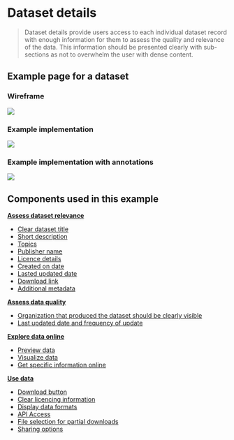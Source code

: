 # Dataset details 

> Dataset details provide users access to each individual dataset record with enough information for them to assess the quality and relevance of the data. This information should be presented clearly with sub-sections as not to overwhelm the user with dense content.

## Example page for a dataset

<!-- tabs:start -->

### **Wireframe**
<a href="/dd3-wireframes/_media/overview/4.explore.png" target="_blank"><img src="/dd3-wireframes/_media/overview/4.explore.png" data-no-zoom/></a>

### **Example implementation**
<a href="/dd3-wireframes/_media/stage-4-explore/preview-wireframe.png" target="_blank"><img src="/dd3-wireframes/_media/stage-4-explore/preview-wireframe.png" data-no-zoom/></a>

### **Example implementation with annotations**
<a href="/dd3-wireframes/_media/example-pages/5.use-page-annotated.png" target="_blank"><img src="/dd3-wireframes/_media/example-pages/dataset-details-annotation.png" data-no-zoom/></a>

<!-- tabs:end -->

## Components used in this example

**[Assess dataset relevance](main-content/steps/assess-dataset-relevance)**
* [Clear dataset title](https://pautva.github.io/dd3-wireframes/#/main-content/steps/assess-dataset-relevance?id=_1-clear-dataset-title)
* [Short description](https://pautva.github.io/dd3-wireframes/#/main-content/steps/assess-dataset-relevance?id=_2-short-description)
* [Topics](https://pautva.github.io/dd3-wireframes/#/main-content/steps/assess-dataset-relevance?id=_3-topics)
* [Publisher name](https://pautva.github.io/dd3-wireframes/#/main-content/steps/assess-dataset-relevance?id=_4-publisher-name)
* [Licence details](https://pautva.github.io/dd3-wireframes/#/main-content/steps/assess-dataset-relevance?id=_5-licence-details)
* [Created on date](https://pautva.github.io/dd3-wireframes/#/main-content/steps/assess-dataset-relevance?id=_6-created-on-date)
* [Lasted updated date](https://pautva.github.io/dd3-wireframes/#/main-content/steps/assess-dataset-relevance?id=_7-lasted-updated-date)
* [Download link](https://pautva.github.io/dd3-wireframes/#/main-content/steps/assess-dataset-relevance?id=_8-download-link)
* [Additional metadata](https://pautva.github.io/dd3-wireframes/#/main-content/steps/assess-dataset-relevance?id=_9-additional-metadata)

**[Assess data quality](main-content/steps/assess-data-quality)**
* [Organization that produced the dataset should be clearly visible](https://pautva.github.io/dd3-wireframes/#/main-content/steps/assess-data-quality?id=_1-organization-that-produced-the-dataset-should-be-clearly-visible)
* [Last updated date and frequency of update](https://pautva.github.io/dd3-wireframes/#/main-content/steps/assess-data-quality?id=_2-last-updated-date-and-frequency-of-update)

**[Explore data online](main-content/steps/explore-data-online)**
* [Preview data](https://pautva.github.io/dd3-wireframes/#/main-content/steps/explore-data-online?id=_1-preview-data)
* [Visualize data](https://pautva.github.io/dd3-wireframes/#/main-content/steps/explore-data-online?id=_2-visualize-data)
* [Get specific information online](https://pautva.github.io/dd3-wireframes/#/main-content/steps/explore-data-online?id=_3-get-specific-information-online)

**[Use data](main-content/steps/use-data)**
* [Download button](https://pautva.github.io/dd3-wireframes/#/main-content/steps/use-data?id=_1-download-button)
* [Clear licencing information](https://pautva.github.io/dd3-wireframes/#/main-content/steps/use-data?id=_2-clear-licencing-information)
* [Display data formats](https://pautva.github.io/dd3-wireframes/#/main-content/steps/use-data?id=_3-display-data-formats)
* [API Access](https://pautva.github.io/dd3-wireframes/#/main-content/steps/use-data?id=_4-api-access)
* [File selection for partial downloads](https://pautva.github.io/dd3-wireframes/#/main-content/steps/use-data?id=_5-file-selection-for-partial-downloads)
* [Sharing options](https://pautva.github.io/dd3-wireframes/#/main-content/steps/use-data?id=_6-sharing-options)
